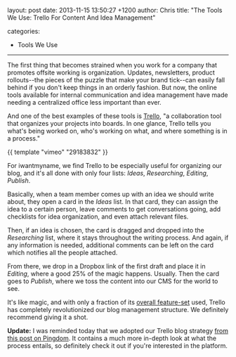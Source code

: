 layout: post
date: 2013-11-15 13:50:27 +1200
author: Chris
title: "The Tools We Use: Trello For Content And Idea Management"

categories:
  - Tools We Use

----

<!-- excerpt -->

The first thing that becomes strained when you work for a company that promotes offsite working is organization. Updates, newsletters, product rollouts--the pieces of the puzzle that make your brand tick--can easily fall behind if you don't keep things in an orderly fashion. But now, the online tools available for internal communication and idea management have made needing a centralized office less important than ever.

<!-- /excerpt -->

And one of the best examples of these tools is [Trello](https://trello.com), "a collaboration tool that organizes your projects into boards. In one glance, Trello tells you what's being worked on, who's working on what, and where something is in a process."

{{ template "vimeo" "29183832" }}

For iwantmyname, we find Trello to be especially useful for organizing our blog, and it's all done with only four lists: *Ideas*, *Researching*, *Editing*, *Publish*. 

Basically, when a team member comes up with an idea we should write about, they open a card in the *Ideas* list. In that card, they can assign the idea to a certain person, leave comments to get conversations going, add checklists for idea organization, and even attach relevant files. 

Then, if an idea is chosen, the card is dragged and dropped into the *Researching* list, where it stays throughout the writing process. And again, if any information is needed, additional comments can be left on the card which notifies all the people attached.

From there, we drop in a Dropbox link of the first draft and place it in *Editing*, where a good 25% of the magic happens. Usually. Then the card goes to *Publish*, where we toss the content into our CMS for the world to see. 

It's like magic, and with only a fraction of its [overall feature-set](https://trello.com/tour) used, Trello has completely revolutionized our blog management structure. We definitely recommend giving it a shot. 

**Update:** I was reminded today that we adopted our Trello blog strategy [from this post on Pingdom](http://royal.pingdom.com/2013/07/30/trello-blog/). It contains a much more in-depth look at what the process entails, so definitely check it out if you're interested in the platform.

